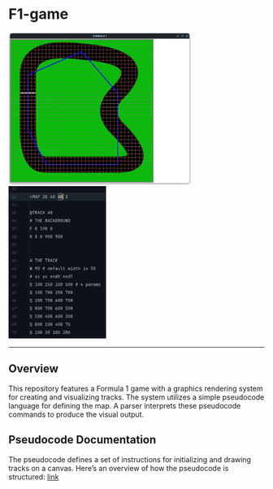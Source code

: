 # F1-game

<p float="left">
  <img src="https://github.com/YounesRabeh/Formula1/blob/d272d7584ad3c377e041de8829abdffb075cb865/github/img/MapPreview.png" height="300px" />
  <img src="https://github.com/YounesRabeh/Formula1/blob/d272d7584ad3c377e041de8829abdffb075cb865/github/img/MapPseudocode.png" height="300px" />
</p>

---

## Overview

This repository features a Formula 1 game with a graphics rendering system for creating and visualizing tracks. The system utilizes a simple pseudocode language for defining the map. A parser interprets these pseudocode commands to produce the visual output.

## Pseudocode Documentation

The pseudocode defines a set of instructions for initializing and drawing tracks on a canvas.
Here’s an overview of how the pseudocode is structured: [link](https://github.com/YounesRabeh/Formula1/blob/5e109b40ff265a105488068bca2ba26d75febe97/github/doc/pseudocode.html)
